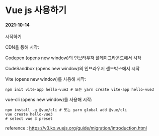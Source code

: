 # Vue js 사용하기
#### 2021-10-14

시작하기

CDN을 통해 시작:

Codepen (opens new window)의 인브라우저 플레이그라운드에서 시작

CodeSandbox (opens new window)의 인브라우저 샌드박스에서 시작

Vite (opens new window)를 사용해 시작:
```
npm init vite-app hello-vue3 # 또는 yarn create vite-app hello-vue3
```

vue-cli (opens new window)를 사용해 시작:
```
npm install -g @vue/cli # 또는 yarn global add @vue/cli
vue create hello-vue3
# select vue 3 preset
```

reference : https://v3.ko.vuejs.org/guide/migration/introduction.html